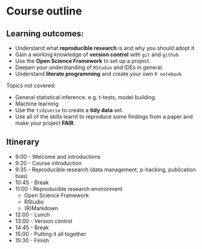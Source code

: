 
# Course outline

## Learning outcomes:
 * Understand what **reproducible research** is and why you should adopt it 
 * Gain a working knowledge of **version control** with `git` and `github`
 * Use the **Open Science Framework** to set up a project. 
 * Deepen your understanding of `RStudio` and IDEs in general. 
 * Understand **literate programming** and create your own `R notebook`

Topics not covered: 
 * General statistical inference. e.g. t-tests, model building. 
 * Machine learning
 * Use the `tidyverse` to create a **tidy data** set. 
 * Use all of the skills learnt to reproduce some findings from a paper and make your project **FAIR**. 

 
## Itinerary

* 9:00 - Welcome and introductions
* 9:20 - Course introduction
* 9:35 - Reproducible research (data management, p-hacking, publication bias)
* 10:45 - Break
* 11:00 - Reproducible research environment 
  - Open Science Framework
  - RStudio
  - (R)Markdown
* 12:00 - Lunch
* 13:00 - Version control
* 14:45 - Break
* 15:00 - Putting it all together
* 15:30 - Finish 


 

